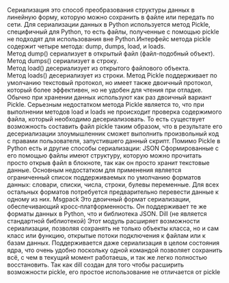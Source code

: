 Сериализация это способ преобразования структуры данных в линейную форму, которую можно сохранить в файле или передать по сети.
Для сериализации данных в Python используется метод Pickle, специфичный для Python, то есть файлы, полученные с помощью pickle не подходят для использования вне Python.Интерфейс метода pickle содержит четыре метода: dump, dumps, load, и loads.  
Метод dump() сериализует в открытый файл (файл-подобный объект).  
Метод dumps() сериализует в строку.  
Метод load() десериализует из открытого файлового объекта.  
Метод loads() десериализует из строки. 
Метод Pickle поддерживает по умолчанию текстовый протокол, но имеет также двоичный протокол, который более эффективен, но не удобен для чтения при отладке. Обычно при хранении данных используют как раз двоичный вариант Pickle.
Серьезным недостатком метода Pickle является то, что при выполнении методов load и loads не происходит проверка содержимого файла, который необходимо десериализовать. То есть существует возможность составить файл pickle таким образом, что в результате его десериализации злоумышленник сможет выполнить произвольный код с правами пользователя, запустившего данный скрипт.
Помимо Pickle в Python есть и другие способы сериализации:
JSON
Сформированные с его помощью файлы имеют структуру, которую можно прочитать просто открыв файл в блокноте, так как он просто хранит текстовые данные.
Основным недостатком для применения является ограниченный список поддерживаемых по умолчанию форматов данных: словари, списки, числа, строки, булевы переменные. Для всех остальных форматов потребуется предварительно перевести данные к одному из них.
Msgpack
Это двоичный формат сериализации, обеспечивающий кросс‑платформенность. Он поддерживает те же форматы данных в Python, что и библиотека JSON.
Dill (не является стандартной библиотекой)
Этот модуль расширяет возможности сериализации, позволяя сохранять не только объекты класса, но и сам класс или функцию, открытые потоки подключения к файлам или к базам данных. Поддерживается даже сериализация в целом состояния ядра, что очень удобно поскольку одной командой позволяет сохранить всё, с чем в текущий момент работаешь, и так же легко полностью восстановить. Так как dill создан для того чтобы расширить возможности pickle, его простое использование не отличается от pickle
